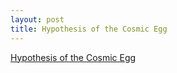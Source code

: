 ```yaml
---
layout: post
title: Hypothesis of the Cosmic Egg
---
```


[Hypothesis of the Cosmic Egg](https://en.wikipedia.org/wiki/Georges_Lemaître)